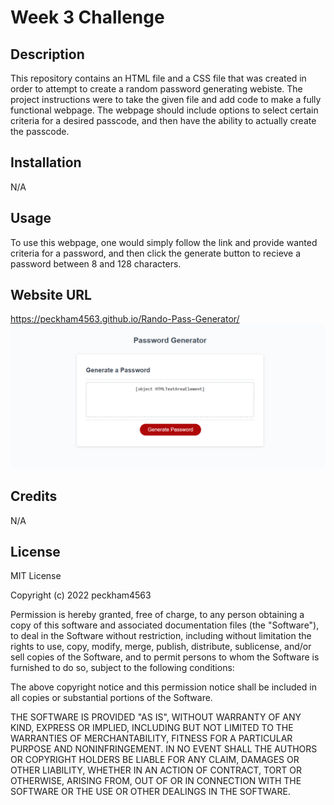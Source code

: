 # Week 3 Challenge

## Description
This repository contains an HTML file and a CSS file that was created in order to attempt to create a random password generating webiste. The project instructions were to take the given file and add code to make a fully functional webpage. The webpage should include options to select certain criteria for a desired passcode, and then have the ability to actually create the passcode.

## Installation

N/A

## Usage

To use this webpage, one would simply follow the link and provide wanted criteria for a password, and then click the generate button to recieve a password between 8 and 128 characters. 

## Website URL

https://peckham4563.github.io/Rando-Pass-Generator/
![Screenshot](/Other/Screenshot.png "Webpage Screenshot")

## Credits

N/A

## License

MIT License

Copyright (c) 2022 peckham4563

Permission is hereby granted, free of charge, to any person obtaining a copy
of this software and associated documentation files (the "Software"), to deal
in the Software without restriction, including without limitation the rights
to use, copy, modify, merge, publish, distribute, sublicense, and/or sell
copies of the Software, and to permit persons to whom the Software is
furnished to do so, subject to the following conditions:

The above copyright notice and this permission notice shall be included in all
copies or substantial portions of the Software.

THE SOFTWARE IS PROVIDED "AS IS", WITHOUT WARRANTY OF ANY KIND, EXPRESS OR
IMPLIED, INCLUDING BUT NOT LIMITED TO THE WARRANTIES OF MERCHANTABILITY,
FITNESS FOR A PARTICULAR PURPOSE AND NONINFRINGEMENT. IN NO EVENT SHALL THE
AUTHORS OR COPYRIGHT HOLDERS BE LIABLE FOR ANY CLAIM, DAMAGES OR OTHER
LIABILITY, WHETHER IN AN ACTION OF CONTRACT, TORT OR OTHERWISE, ARISING FROM,
OUT OF OR IN CONNECTION WITH THE SOFTWARE OR THE USE OR OTHER DEALINGS IN THE
SOFTWARE.
